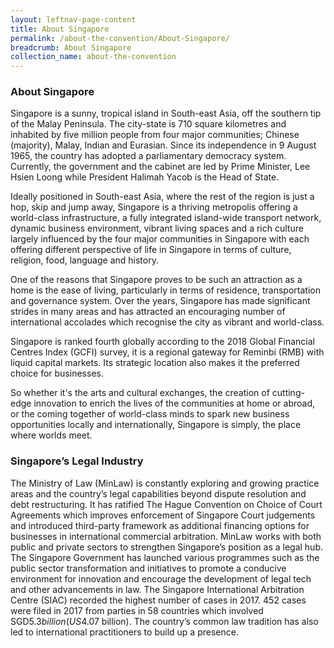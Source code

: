 ```yaml
---
layout: leftnav-page-content
title: About Singapore
permalink: /about-the-convention/About-Singapore/
breadcrumb: About Singapore
collection_name: about-the-convention
---
```


### **About Singapore**

Singapore is a sunny, tropical island in South-east Asia, off the southern tip of the Malay Peninsula. The city-state is 710 square kilometres and inhabited by five million people from four major communities; Chinese (majority), Malay, Indian and Eurasian. Since its independence in 9 August 1965, the country has adopted a parliamentary democracy system.  Currently, the government and the cabinet are led by Prime Minister, Lee Hsien Loong while President Halimah Yacob is the Head of State.

Ideally positioned in South-east Asia, where the rest of the region is just a hop, skip and jump away, Singapore is a thriving metropolis offering a world-class infrastructure, a fully integrated island-wide transport network, dynamic business environment, vibrant living spaces and a rich culture largely influenced by the four major communities in Singapore with each offering different perspective of life in Singapore in terms of culture, religion, food, language and history.

One of the reasons that Singapore proves to be such an attraction as a home is the ease of living, particularly in terms of residence, transportation and governance system. Over the years, Singapore has made significant strides in many areas and has attracted an encouraging number of international accolades which recognise the city as vibrant and world-class.

Singapore is ranked fourth globally according to the 2018 Global Financial Centres Index (GCFI) survey, it is a regional gateway for Reminbi (RMB) with liquid capital markets. Its strategic location also makes it the preferred choice for businesses.  

So whether it's the arts and cultural exchanges, the creation of cutting-edge innovation to enrich the lives of the communities at home or abroad, or the coming together of world-class minds to spark new business opportunities locally and internationally, Singapore is simply, the place where worlds meet. 

### **Singapore’s Legal Industry**

The Ministry of Law (MinLaw) is constantly exploring and growing practice areas and the country’s legal capabilities beyond dispute resolution and debt restructuring. It has ratified The Hague Convention on Choice of Court Agreements which improves enforcement of Singapore Court judgements and introduced third-party framework as additional financing options for businesses in international commercial arbitration. MinLaw works with both public and private sectors to strengthen Singapore’s position as a legal hub. The Singapore Government has launched various programmes such as the public sector transformation and initiatives to promote a conducive environment for innovation and encourage the development of legal tech and other advancements in law. The Singapore International Arbitration Centre (SIAC) recorded the highest number of cases in 2017. 452 cases were filed in 2017 from parties in 58 countries which involved SGD$5.3 billion (US$4.07 billion). The country’s common law tradition has also led to international practitioners to build up a presence. 

